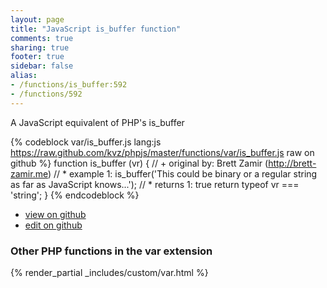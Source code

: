 ```yaml
---
layout: page
title: "JavaScript is_buffer function"
comments: true
sharing: true
footer: true
sidebar: false
alias:
- /functions/is_buffer:592
- /functions/592
---
```

<!-- Generated by Rakefile:build -->
A JavaScript equivalent of PHP's is_buffer

{% codeblock var/is_buffer.js lang:js https://raw.github.com/kvz/phpjs/master/functions/var/is_buffer.js raw on github %}
function is_buffer (vr) {
    // +   original by: Brett Zamir (http://brett-zamir.me)
    // *     example 1: is_buffer('This could be binary or a regular string as far as JavaScript knows...');
    // *     returns 1: true
    return typeof vr === 'string';
}
{% endcodeblock %}

 - [view on github](https://github.com/kvz/phpjs/blob/master/functions/var/is_buffer.js)
 - [edit on github](https://github.com/kvz/phpjs/edit/master/functions/var/is_buffer.js)

### Other PHP functions in the var extension
{% render_partial _includes/custom/var.html %}
